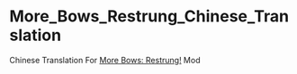 # More_Bows_Restrung_Chinese_Translation
Chinese Translation For [More Bows: Restrung!](https://github.com/NeRdTheNed/More-bows) Mod
